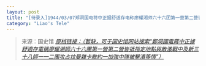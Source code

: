```yaml
---
layout: post
title: "[待录入]1944/03/07郑洞国电蒋中正据舒适存电称廖耀湘师六十六团第一营第二营皆抵指定地点与敌激战中及新三十八师一一二团攻占拉曼杂卡敌约一加强中队被击溃等情"
category: "Liao's Tele"
---
```



> 来源：国史馆 [*原档链接：（暂缺，可于国史馆网站搜索“鄭洞國電蔣中正據舒適存電稱廖耀湘師六十六團第一營第二營皆抵指定地點與敵激戰中及新三十八師一一二團攻占拉曼雜卡敵約一加強中隊被擊潰等情”）*]()
